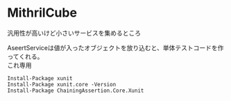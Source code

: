 # MithrilCube
汎用性が高いけど小さいサービスを集めるところ

AseertServiceは値が入ったオブジェクトを放り込むと、単体テストコードを作ってくれる。  
これ専用  
```
Install-Package xunit
Install-Package xunit.core -Version
Install-Package ChainingAssertion.Core.Xunit
```
